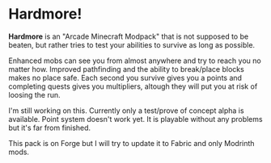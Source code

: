 # Hardmore!

**Hardmore** is an "Arcade Minecraft Modpack" that is not supposed to be beaten, but rather tries to test your abilities to survive as long as possible.

Enhanced mobs can see you from almost anywhere and try to reach you no matter how. Improved pathfinding and the ability to break/place blocks makes no place safe.
Each second you survive gives you a points and completing quests gives you multipliers, altough they will put you at risk of loosing the run.


I'm still working on this. Currently only a test/prove of concept alpha is available. Point system doesn't work yet.
It is playable without any problems but it's far from finished.

This pack is on Forge but I will try to update it to Fabric and only Modrinth mods.
